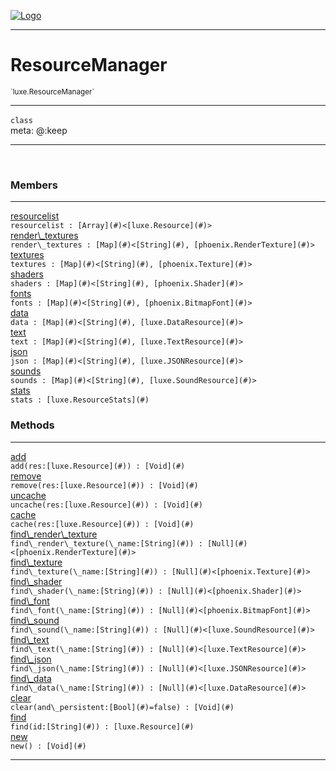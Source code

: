 
[![Logo](../../images/logo.png)](../../api/index.html)

---



<h1>ResourceManager</h1>
<small>`luxe.ResourceManager`</small>



---

`class`
<span class="meta">
<br/>meta: @:keep
</span>


---


&nbsp;
&nbsp;






<h3>Members</h3> <hr/><span class="member apipage">
                <a name="resourcelist"><a class="lift" href="#resourcelist">resourcelist</a></a><div class="clear"></div><code class="signature apipage">resourcelist : [Array](#)&lt;[luxe.Resource](#)&gt;</code><br/></span>
            <span class="small_desc_flat"></span><span class="member apipage">
                <a name="render_textures"><a class="lift" href="#render_textures">render\_textures</a></a><div class="clear"></div><code class="signature apipage">render\_textures : [Map](#)&lt;[String](#), [phoenix.RenderTexture](#)&gt;</code><br/></span>
            <span class="small_desc_flat"></span><span class="member apipage">
                <a name="textures"><a class="lift" href="#textures">textures</a></a><div class="clear"></div><code class="signature apipage">textures : [Map](#)&lt;[String](#), [phoenix.Texture](#)&gt;</code><br/></span>
            <span class="small_desc_flat"></span><span class="member apipage">
                <a name="shaders"><a class="lift" href="#shaders">shaders</a></a><div class="clear"></div><code class="signature apipage">shaders : [Map](#)&lt;[String](#), [phoenix.Shader](#)&gt;</code><br/></span>
            <span class="small_desc_flat"></span><span class="member apipage">
                <a name="fonts"><a class="lift" href="#fonts">fonts</a></a><div class="clear"></div><code class="signature apipage">fonts : [Map](#)&lt;[String](#), [phoenix.BitmapFont](#)&gt;</code><br/></span>
            <span class="small_desc_flat"></span><span class="member apipage">
                <a name="data"><a class="lift" href="#data">data</a></a><div class="clear"></div><code class="signature apipage">data : [Map](#)&lt;[String](#), [luxe.DataResource](#)&gt;</code><br/></span>
            <span class="small_desc_flat"></span><span class="member apipage">
                <a name="text"><a class="lift" href="#text">text</a></a><div class="clear"></div><code class="signature apipage">text : [Map](#)&lt;[String](#), [luxe.TextResource](#)&gt;</code><br/></span>
            <span class="small_desc_flat"></span><span class="member apipage">
                <a name="json"><a class="lift" href="#json">json</a></a><div class="clear"></div><code class="signature apipage">json : [Map](#)&lt;[String](#), [luxe.JSONResource](#)&gt;</code><br/></span>
            <span class="small_desc_flat"></span><span class="member apipage">
                <a name="sounds"><a class="lift" href="#sounds">sounds</a></a><div class="clear"></div><code class="signature apipage">sounds : [Map](#)&lt;[String](#), [luxe.SoundResource](#)&gt;</code><br/></span>
            <span class="small_desc_flat"></span><span class="member apipage">
                <a name="stats"><a class="lift" href="#stats">stats</a></a><div class="clear"></div><code class="signature apipage">stats : [luxe.ResourceStats](#)</code><br/></span>
            <span class="small_desc_flat"></span>





<h3>Methods</h3> <hr/><span class="method apipage">
            <a name="add"><a class="lift" href="#add">add</a></a> <div class="clear"></div><code class="signature apipage">add(res:[luxe.Resource](#)<span></span>) : [Void](#)</code><br/><span class="small_desc_flat"></span>
        </span>
    <span class="method apipage">
            <a name="remove"><a class="lift" href="#remove">remove</a></a> <div class="clear"></div><code class="signature apipage">remove(res:[luxe.Resource](#)<span></span>) : [Void](#)</code><br/><span class="small_desc_flat"></span>
        </span>
    <span class="method apipage">
            <a name="uncache"><a class="lift" href="#uncache">uncache</a></a> <div class="clear"></div><code class="signature apipage">uncache(res:[luxe.Resource](#)<span></span>) : [Void](#)</code><br/><span class="small_desc_flat"></span>
        </span>
    <span class="method apipage">
            <a name="cache"><a class="lift" href="#cache">cache</a></a> <div class="clear"></div><code class="signature apipage">cache(res:[luxe.Resource](#)<span></span>) : [Void](#)</code><br/><span class="small_desc_flat"></span>
        </span>
    <span class="method apipage">
            <a name="find_render_texture"><a class="lift" href="#find_render_texture">find\_render\_texture</a></a> <div class="clear"></div><code class="signature apipage">find\_render\_texture(\_name:[String](#)<span></span>) : [Null](#)&lt;[phoenix.RenderTexture](#)&gt;</code><br/><span class="small_desc_flat"></span>
        </span>
    <span class="method apipage">
            <a name="find_texture"><a class="lift" href="#find_texture">find\_texture</a></a> <div class="clear"></div><code class="signature apipage">find\_texture(\_name:[String](#)<span></span>) : [Null](#)&lt;[phoenix.Texture](#)&gt;</code><br/><span class="small_desc_flat"></span>
        </span>
    <span class="method apipage">
            <a name="find_shader"><a class="lift" href="#find_shader">find\_shader</a></a> <div class="clear"></div><code class="signature apipage">find\_shader(\_name:[String](#)<span></span>) : [Null](#)&lt;[phoenix.Shader](#)&gt;</code><br/><span class="small_desc_flat"></span>
        </span>
    <span class="method apipage">
            <a name="find_font"><a class="lift" href="#find_font">find\_font</a></a> <div class="clear"></div><code class="signature apipage">find\_font(\_name:[String](#)<span></span>) : [Null](#)&lt;[phoenix.BitmapFont](#)&gt;</code><br/><span class="small_desc_flat"></span>
        </span>
    <span class="method apipage">
            <a name="find_sound"><a class="lift" href="#find_sound">find\_sound</a></a> <div class="clear"></div><code class="signature apipage">find\_sound(\_name:[String](#)<span></span>) : [Null](#)&lt;[luxe.SoundResource](#)&gt;</code><br/><span class="small_desc_flat"></span>
        </span>
    <span class="method apipage">
            <a name="find_text"><a class="lift" href="#find_text">find\_text</a></a> <div class="clear"></div><code class="signature apipage">find\_text(\_name:[String](#)<span></span>) : [Null](#)&lt;[luxe.TextResource](#)&gt;</code><br/><span class="small_desc_flat"></span>
        </span>
    <span class="method apipage">
            <a name="find_json"><a class="lift" href="#find_json">find\_json</a></a> <div class="clear"></div><code class="signature apipage">find\_json(\_name:[String](#)<span></span>) : [Null](#)&lt;[luxe.JSONResource](#)&gt;</code><br/><span class="small_desc_flat"></span>
        </span>
    <span class="method apipage">
            <a name="find_data"><a class="lift" href="#find_data">find\_data</a></a> <div class="clear"></div><code class="signature apipage">find\_data(\_name:[String](#)<span></span>) : [Null](#)&lt;[luxe.DataResource](#)&gt;</code><br/><span class="small_desc_flat"></span>
        </span>
    <span class="method apipage">
            <a name="clear"><a class="lift" href="#clear">clear</a></a> <div class="clear"></div><code class="signature apipage">clear(and\_persistent:[Bool](#)<span>=false</span>) : [Void](#)</code><br/><span class="small_desc_flat"></span>
        </span>
    <span class="method apipage">
            <a name="find"><a class="lift" href="#find">find</a></a> <div class="clear"></div><code class="signature apipage">find(id:[String](#)<span></span>) : [luxe.Resource](#)</code><br/><span class="small_desc_flat"></span>
        </span>
    <span class="method apipage">
            <a name="new"><a class="lift" href="#new">new</a></a> <div class="clear"></div><code class="signature apipage">new() : [Void](#)</code><br/><span class="small_desc_flat"></span>
        </span>
    






---

&nbsp;
&nbsp;
&nbsp;
&nbsp;